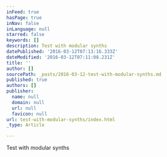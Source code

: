 ```yaml
---
inFeed: true
hasPage: true
inNav: false
inLanguage: null
starred: false
keywords: []
description: Test with modular synths
datePublished: '2016-03-12T07:13:16.333Z'
dateModified: '2016-03-12T07:11:08.231Z'
title: ''
author: []
sourcePath: _posts/2016-03-12-test-with-modular-synths.md
published: true
authors: []
publisher:
  name: null
  domain: null
  url: null
  favicon: null
url: test-with-modular-synths/index.html
_type: Article

---
```

Test with modular synths